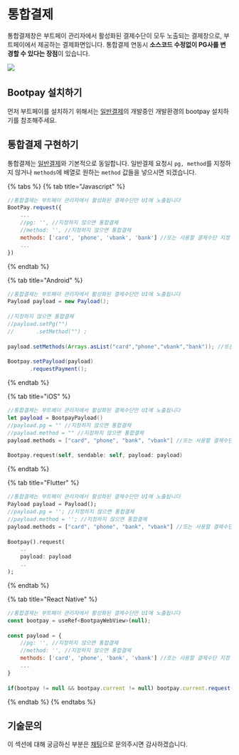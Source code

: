 # 통합결제

통합결제창은 부트페이 관리자에서 활성화된 결제수단이 모두 노출되는 결제창으로, 부트페이에서 제공하는 결제화면입니다. 통합결제 연동시 **소스코드 수정없이 PG사를 변경할 수 있다는 장점**이 있습니다.&#x20;

![](<../.gitbook/assets/스크린샷 2021-07-19 오후 4.59.58 (1).png>)



## Bootpay 설치하기&#x20;

먼저 부트페이를 설치하기 위해서는 [일반결제](pg/)의 개발중인 개발환경의 bootpay 설치하기를 참조해주세요.

## 통합결제 구현하기&#x20;

통합결제는 [일반결제](pg/)와 기본적으로 동일합니다. 일반결제 요청시 `pg, method`를 지정하지 않거나 `methods`에 배열로 원하는 `method` 값들을 넣으시면 되겠습니다.

{% tabs %}
{% tab title="Javascript" %}
```javascript
//통합결제는 부트페이 관리자에서 활성화된 결제수단만 UI에 노출됩니다 
BootPay.request({
	...
	//pg: '', //지정하지 않으면 통합결제
	//method: '', //지정하지 않으면 통합결제
	methods: ['card', 'phone', 'vbank', 'bank'] //또는 사용할 결제수단 지정 
	...
})
```
{% endtab %}

{% tab title="Android" %}
```java
//통합결제는 부트페이 관리자에서 활성화된 결제수단만 UI에 노출됩니다 
Payload payload = new Payload();

//지정하지 않으면 통합결제
//payload.setPg("")
//       .setMethod("") ;

payload.setMethods(Arrays.asList("card","phone","vbank","bank")); //또는 사용할 결제수단 지정 

Bootpay.setPayload(payload)
       .requestPayment();
```
{% endtab %}

{% tab title="iOS" %}
```swift
//통합결제는 부트페이 관리자에서 활성화된 결제수단만 UI에 노출됩니다 
let payload = BootpayPayload()
//payload.pg = "" //지정하지 않으면 통합결제
//payload.method = "" //지정하지 않으면 통합결제
payload.methods = ["card", "phone", "bank", "vbank"] //또는 사용할 결제수단 지정 

Bootpay.request(self, sendable: self, payload: payload)
```
{% endtab %}

{% tab title="Flutter" %}
```dart
//통합결제는 부트페이 관리자에서 활성화된 결제수단만 UI에 노출됩니다 
Payload payload = Payload();
//payload.pg = ''; //지정하지 않으면 통합결제
//payload.method = ''; //지정하지 않으면 통합결제
payload.methods = ["card", "phone", "bank", "vbank"] //또는 사용할 결제수단 지정 

Bootpay().request(
    ..
    payload: payload
    ..
);
```
{% endtab %}

{% tab title="React Native" %}
```jsx
//통합결제는 부트페이 관리자에서 활성화된 결제수단만 UI에 노출됩니다 
const bootpay = useRef<BootpayWebView>(null);

const payload = {
    //pg: '', //지정하지 않으면 통합결제
    //method: '', //지정하지 않으면 통합결제
    methods: ['card', 'phone', 'bank', 'vbank'] //또는 사용할 결제수단 지정 
    ...
}

if(bootpay != null && bootpay.current != null) bootpay.current.request(payload, items, user, extra);
```
{% endtab %}
{% endtabs %}

## 기술문의&#x20;

이 섹션에 대해 궁금하신 부분은 [채팅](https://bootpay.channel.io)으로 문의주시면 감사하겠습니다.&#x20;
